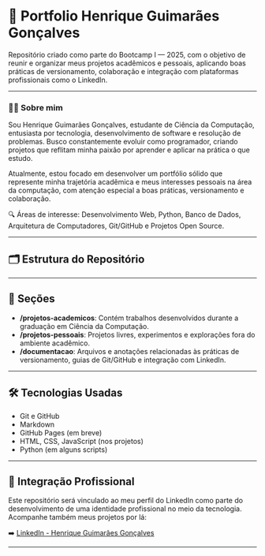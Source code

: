 # 💼 Portfolio Henrique Guimarães Gonçalves

Repositório criado como parte do Bootcamp I — 2025, com o objetivo de reunir e organizar meus projetos acadêmicos e pessoais, aplicando boas práticas de versionamento, colaboração e integração com plataformas profissionais como o LinkedIn.

---

### 👨‍💻 Sobre mim

Sou Henrique Guimarães Gonçalves, estudante de Ciência da Computação, entusiasta por tecnologia, desenvolvimento de software e resolução de problemas. Busco constantemente evoluir como programador, criando projetos que reflitam minha paixão por aprender e aplicar na prática o que estudo.

Atualmente, estou focado em desenvolver um portfólio sólido que represente minha trajetória acadêmica e meus interesses pessoais na área da computação, com atenção especial a boas práticas, versionamento e colaboração.

🔍 Áreas de interesse: Desenvolvimento Web, Python, Banco de Dados, Arquitetura de Computadores, Git/GitHub e Projetos Open Source.

---

## 🗂️ Estrutura do Repositório


---

## 📘 Seções

- **/projetos-academicos**: Contém trabalhos desenvolvidos durante a graduação em Ciência da Computação.
- **/projetos-pessoais**: Projetos livres, experimentos e explorações fora do ambiente acadêmico.
- **/documentacao**: Arquivos e anotações relacionadas às práticas de versionamento, guias de Git/GitHub e integração com LinkedIn.

---

## 🛠️ Tecnologias Usadas

- Git e GitHub
- Markdown
- GitHub Pages (em breve)
- HTML, CSS, JavaScript (nos projetos)
- Python (em alguns scripts)

---

## 🔗 Integração Profissional

Este repositório será vinculado ao meu perfil do LinkedIn como parte do desenvolvimento de uma identidade profissional no meio da tecnologia. Acompanhe também meus projetos por lá:

➡️ [LinkedIn - Henrique Guimarães Gonçalves](https://www.linkedin.com/in/seu-usuario-aqui)

---


